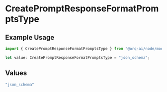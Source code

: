 # CreatePromptResponseFormatPromptsType

## Example Usage

```typescript
import { CreatePromptResponseFormatPromptsType } from "@orq-ai/node/models/operations";

let value: CreatePromptResponseFormatPromptsType = "json_schema";
```

## Values

```typescript
"json_schema"
```